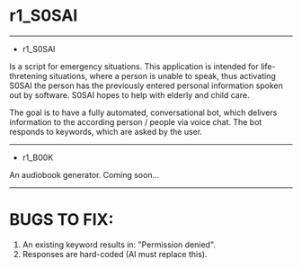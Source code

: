 # r1_S0SAI
------------------------------------------------------------------------

* r1_S0SAI 

Is a script for emergency situations. This application is intended for life-thretening situations, where a person is unable to speak, thus activating S0SAI the person has the previously entered personal information spoken out by software. S0SAI hopes to help with elderly and child care.

The goal is to have a fully automated, conversational bot, which delivers information to the according person / people via voice chat. The bot responds to keywords, which are asked by the user.

------------------------------------------------------------------------

* r1_B00K

An audiobook generator. Coming soon...

------------------------------------------------------------------------

# BUGS TO FIX:

1) An existing keyword results in: "Permission denied".
2) Responses are hard-coded (AI must replace this).
